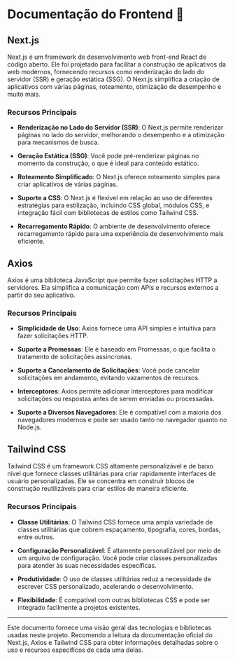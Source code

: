 # Documentação do Frontend 🚀

## Next.js

Next.js é um framework de desenvolvimento web front-end React de código aberto. Ele foi projetado para facilitar a construção de aplicativos da web modernos, fornecendo recursos como renderização do lado do servidor (SSR) e geração estática (SSG). O Next.js simplifica a criação de aplicativos com várias páginas, roteamento, otimização de desempenho e muito mais.

### Recursos Principais

- **Renderização no Lado do Servidor (SSR)**: O Next.js permite renderizar páginas no lado do servidor, melhorando o desempenho e a otimização para mecanismos de busca.

- **Geração Estática (SSG)**: Você pode pré-renderizar páginas no momento da construção, o que é ideal para conteúdo estático.

- **Roteamento Simplificado**: O Next.js oferece roteamento simples para criar aplicativos de várias páginas.

- **Suporte a CSS**: O Next.js é flexível em relação ao uso de diferentes estratégias para estilização, incluindo CSS global, módulos CSS, e integração fácil com bibliotecas de estilos como Tailwind CSS.

- **Recarregamento Rápido**: O ambiente de desenvolvimento oferece recarregamento rápido para uma experiência de desenvolvimento mais eficiente.

## Axios

Axios é uma biblioteca JavaScript que permite fazer solicitações HTTP a servidores. Ela simplifica a comunicação com APIs e recursos externos a partir do seu aplicativo.

### Recursos Principais

- **Simplicidade de Uso**: Axios fornece uma API simples e intuitiva para fazer solicitações HTTP.

- **Suporte a Promessas**: Ele é baseado em Promessas, o que facilita o tratamento de solicitações assíncronas.

- **Suporte a Cancelamento de Solicitações**: Você pode cancelar solicitações em andamento, evitando vazamentos de recursos.

- **Interceptores**: Axios permite adicionar interceptores para modificar solicitações ou respostas antes de serem enviadas ou processadas.

- **Suporte a Diversos Navegadores**: Ele é compatível com a maioria dos navegadores modernos e pode ser usado tanto no navegador quanto no Node.js.

## Tailwind CSS

Tailwind CSS é um framework CSS altamente personalizável e de baixo nível que fornece classes utilitárias para criar rapidamente interfaces de usuário personalizadas. Ele se concentra em construir blocos de construção reutilizáveis para criar estilos de maneira eficiente.

### Recursos Principais

- **Classe Utilitárias**: O Tailwind CSS fornece uma ampla variedade de classes utilitárias que cobrem espaçamento, tipografia, cores, bordas, entre outros.

- **Configuração Personalizável**: É altamente personalizável por meio de um arquivo de configuração. Você pode criar classes personalizadas para atender às suas necessidades específicas.

- **Produtividade**: O uso de classes utilitárias reduz a necessidade de escrever CSS personalizado, acelerando o desenvolvimento.

- **Flexibilidade**: É compatível com outras bibliotecas CSS e pode ser integrado facilmente a projetos existentes.

---

Este documento fornece uma visão geral das tecnologias e bibliotecas usadas neste projeto. Recomendo a leitura da documentação oficial do Next.js, Axios e Tailwind CSS para obter informações detalhadas sobre o uso e recursos específicos de cada uma delas.
